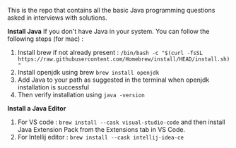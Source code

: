This is the repo that contains all the basic Java programming questions asked in interviews with solutions. 

**Install Java**
If you don't have Java in your system. You can follow the following steps (for mac) : 
1. Install brew if not already present : `/bin/bash -c "$(curl -fsSL https://raw.githubusercontent.com/Homebrew/install/HEAD/install.sh)"`
2. Install openjdk using brew `brew install openjdk`
3. Add Java to your path as suggested in the terminal when openjdk installation is successful
4. Then verify installation using `java -version`

**Install a Java Editor**
1. For VS code : `brew install --cask visual-studio-code` and then install Java Extension Pack from the Extensions tab in VS Code.
2. For Intellij editor :  `brew install --cask intellij-idea-ce`
